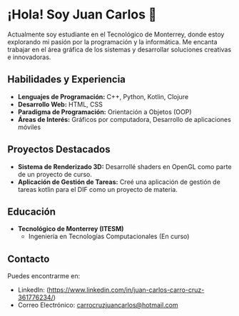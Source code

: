 
# ¡Hola! Soy Juan Carlos 👋

Actualmente soy estudiante en el Tecnológico de Monterrey, donde estoy explorando mi pasión por la programación y la informática. Me encanta trabajar en el área gráfica de los sistemas y desarrollar soluciones creativas e innovadoras.

## Habilidades y Experiencia

- **Lenguajes de Programación:** C++, Python, Kotlin, Clojure
- **Desarrollo Web:** HTML, CSS
- **Paradigma de Programación:** Orientación a Objetos (OOP)
- **Áreas de Interés:** Gráficos por computadora, Desarrollo de aplicaciones móviles

## Proyectos Destacados

- **Sistema de Renderizado 3D:** Desarrollé shaders en OpenGL como parte de un proyecto de curso.
- **Aplicación de Gestión de Tareas:** Creé una aplicación de gestión de tareas kotlin para el DIF como un proyecto de materia.

## Educación

- **Tecnológico de Monterrey (ITESM)**
  - Ingeniería en Tecnologías Computacionales (En curso)

## Contacto

Puedes encontrarme en:

- LinkedIn: (https://www.linkedin.com/in/juan-carlos-carro-cruz-361776234/)
- Correo Electrónico: carrocruzjuancarlos@hotmail.com

<!--
**Juan-Carro/Juan-Carro** is a ✨ _special_ ✨ repository because its `README.md` (this file) appears on your GitHub profile.

Here are some ideas to get you started:

- 🔭 I’m currently working on ...
- 🌱 I’m currently learning ...
- 👯 I’m looking to collaborate on ...
- 🤔 I’m looking for help with ...
- 💬 Ask me about ...
- 📫 How to reach me: ...
- 😄 Pronouns: ...
- ⚡ Fun fact: ...
-->
